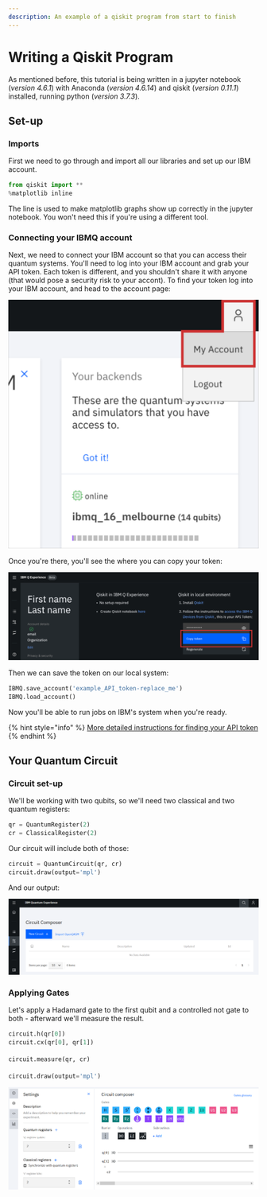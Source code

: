 ```yaml
---
description: An example of a qiskit program from start to finish
---
```


# Writing a Qiskit Program

As mentioned before, this tutorial is being written in a jupyter notebook \(_version 4.6.1_\) with Anaconda \(_version 4.6.14_\) and qiskit \(_version 0.11.1_\) installed, running python \(_version 3.7.3_\).

## Set-up

### Imports

First we need to go through and import all our libraries and set up our IBM account.

```python
from qiskit import **
%matplotlib inline
```

The line is used to make matplotlib graphs show up correctly in the jupyter notebook. You won't need this if you're using a different tool.

### Connecting your IBMQ account

Next, we need to connect your IBM account so that you can access their quantum systems. You'll need to log into your IBM account and grab your API token. Each token is different, and you shouldn't share it with anyone \(that would pose a security risk to your accont\). To find your token log into your IBM account, and head to the account page:

![A screenshot show where the account page can be found](../.gitbook/assets/image%20%2831%29.png)

Once you're there, you'll see the where you can copy your token:

![A screenshot showing where the copy token button can be found](../.gitbook/assets/image%20%2846%29.png)

Then we can save the token on our local system:

```python
IBMQ.save_account('example_API_token-replace_me')
IBMQ.load_account()
```

Now you'll be able to run jobs on IBM's system when you're ready.

{% hint style="info" %}
[More detailed instructions for finding your API token](https://qiskit.org/documentation/install.html#access-ibm-quantum-systems)
{% endhint %}

## Your Quantum Circuit

### Circuit set-up

We'll be working with two qubits, so we'll need two classical and two quantum registers:

```python
qr = QuantumRegister(2)
cr = ClassicalRegister(2)
```

Our circuit will include both of those:

```python
circuit = QuantumCircuit(qr, cr)
circuit.draw(output='mpl')
```

And our output:

![A visualization of our empty circuit](../.gitbook/assets/image%20%2838%29.png)

### Applying Gates

Let's apply a Hadamard gate to the first qubit and a controlled not gate to both - afterward we'll measure the result.

```python
circuit.h(qr[0])
circuit.cx(qr[0], qr[1])

circuit.measure(qr, cr)

circuit.draw(output='mpl')
```

![](../.gitbook/assets/image%20%289%29.png)

